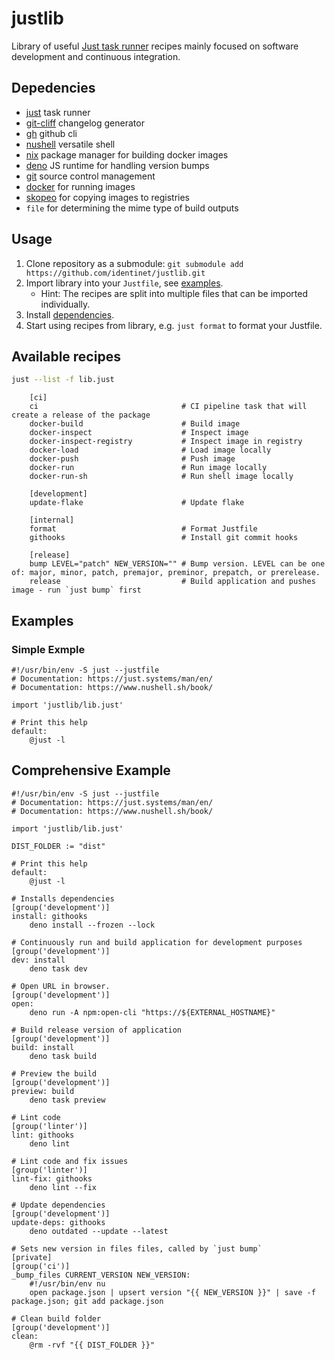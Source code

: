 # justlib

Library of useful [Just task runner](https://just.systems/) recipes mainly
focused on software development and continuous integration.

## Depedencies

- [just](https://just.systems) task runner
- [git-cliff](https://git-cliff.org) changelog generator
- [gh](https://cli.github.com/) github cli
- [nushell](https://www.nushell.sh/) versatile shell
- [nix](https://nixos.org/) package manager for building docker images
- [deno](https://deno.com/) JS runtime for handling version bumps
- [git](https://git-scm.com/) source control management
- [docker](https://docker.com/) for running images
- [skopeo](https://github.com/containers/skopeo) for copying images to
  registries
- `file` for determining the mime type of build outputs

## Usage

1. Clone repository as a submodule:
   `git submodule add https://github.com/identinet/justlib.git`
2. Import library into your `Justfile`, see [examples](#examples).
   - Hint: The recipes are split into multiple files that can be imported
     individually.
3. Install [dependencies](#depedencies).
4. Start using recipes from library, e.g. `just format` to format your Justfile.

## Available recipes

```bash
just --list -f lib.just
```

```
    [ci]
    ci                                # CI pipeline task that will create a release of the package
    docker-build                      # Build image
    docker-inspect                    # Inspect image
    docker-inspect-registry           # Inspect image in registry
    docker-load                       # Load image locally
    docker-push                       # Push image
    docker-run                        # Run image locally
    docker-run-sh                     # Run shell image locally

    [development]
    update-flake                      # Update flake

    [internal]
    format                            # Format Justfile
    githooks                          # Install git commit hooks

    [release]
    bump LEVEL="patch" NEW_VERSION="" # Bump version. LEVEL can be one of: major, minor, patch, premajor, preminor, prepatch, or prerelease.
    release                           # Build application and pushes image - run `just bump` first
```

## Examples

### Simple Exmple

```just
#!/usr/bin/env -S just --justfile
# Documentation: https://just.systems/man/en/
# Documentation: https://www.nushell.sh/book/

import 'justlib/lib.just'

# Print this help
default:
    @just -l
```

## Comprehensive Example

```just
#!/usr/bin/env -S just --justfile
# Documentation: https://just.systems/man/en/
# Documentation: https://www.nushell.sh/book/

import 'justlib/lib.just'

DIST_FOLDER := "dist"

# Print this help
default:
    @just -l

# Installs dependencies
[group('development')]
install: githooks
    deno install --frozen --lock

# Continuously run and build application for development purposes
[group('development')]
dev: install
    deno task dev

# Open URL in browser.
[group('development')]
open:
    deno run -A npm:open-cli "https://${EXTERNAL_HOSTNAME}"

# Build release version of application
[group('development')]
build: install
    deno task build

# Preview the build
[group('development')]
preview: build
    deno task preview

# Lint code
[group('linter')]
lint: githooks
    deno lint

# Lint code and fix issues
[group('linter')]
lint-fix: githooks
    deno lint --fix

# Update dependencies
[group('development')]
update-deps: githooks
    deno outdated --update --latest

# Sets new version in files files, called by `just bump`
[private]
[group('ci')]
_bump_files CURRENT_VERSION NEW_VERSION:
    #!/usr/bin/env nu
    open package.json | upsert version "{{ NEW_VERSION }}" | save -f package.json; git add package.json

# Clean build folder
[group('development')]
clean:
    @rm -rvf "{{ DIST_FOLDER }}"
```
